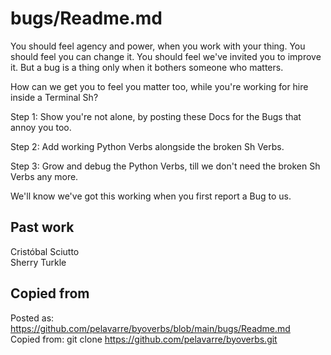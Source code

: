 # bugs/Readme.md

You should feel agency and power, when you work with your thing.
You should feel you can change it.
You should feel we've invited you to improve it.
But a bug is a thing only when it bothers someone who matters.

How can we get you to feel you matter too,
while you're working for hire inside a Terminal Sh?

Step 1:
Show you're not alone, by posting these Docs for the Bugs that annoy you too.

Step 2:
Add working Python Verbs alongside the broken Sh Verbs.

Step 3:
Grow and debug the Python Verbs, till we don't need the broken Sh Verbs any more.

We'll know we've got this working when you first report a Bug to us.

## Past work

Cristóbal Sciutto
<br>
Sherry Turkle

## Copied from

Posted as:  https://github.com/pelavarre/byoverbs/blob/main/bugs/Readme.md
<br>
Copied from:  git clone https://github.com/pelavarre/byoverbs.git
